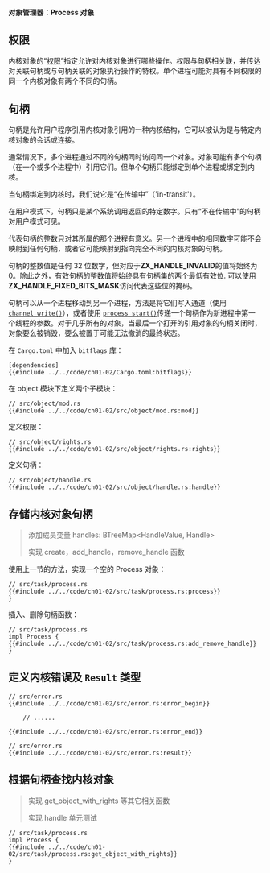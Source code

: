 #### 对象管理器：Process 对象

## 权限

[权限]: https://github.com/zhangpf/fuchsia-docs-zh-CN/blob/master/zircon/docs/rights.md

内核对象的“[权限](https://fuchsia.dev/docs/concepts/kernel/rights)”指定允许对内核对象进行哪些操作。权限与句柄相关联，并传达对关联句柄或与句柄关联的对象执行操作的特权。单个进程可能对具有不同权限的同一个内核对象有两个不同的句柄。

## 句柄

[句柄]: https://github.com/zhangpf/fuchsia-docs-zh-CN/blob/master/zircon/docs/handles.md


句柄是允许用户程序引用内核对象引用的一种内核结构，它可以被认为是与特定内核对象的会话或连接。

通常情况下，多个进程通过不同的句柄同时访问同一个对象。对象可能有多个句柄（在一个或多个进程中）引用它们。但单个句柄只能绑定到单个进程或绑定到内核。

当句柄绑定到内核时，我们说它是“在传输中”（'in-transit'）。

在用户模式下，句柄只是某个系统调用返回的特定数字。只有“不在传输中”的句柄对用户模式可见。

代表句柄的整数只对其所属的那个进程有意义。另一个进程中的相同数字可能不会映射到任何句柄，或者它可能映射到指向完全不同的内核对象的句柄。

句柄的整数值是任何 32 位数字，但对应于**ZX_HANDLE_INVALID**的值将始终为 0。除此之外，有效句柄的整数值将始终具有句柄集的两个最低有效位. 可以使用**ZX_HANDLE_FIXED_BITS_MASK**访问代表这些位的掩码。

句柄可以从一个进程移动到另一个进程，方法是将它们写入通道（使用[`channel_write()`](https://fuchsia.dev/docs/reference/syscalls/channel_write)），或者使用 [`process_start()`](https://fuchsia.dev/docs/reference/syscalls/process_start)传递一个句柄作为新进程中第一个线程的参数。对于几乎所有的对象，当最后一个打开的引用对象的句柄关闭时，对象要么被销毁，要么被置于可能无法撤消的最终状态。



在 `Cargo.toml` 中加入 `bitflags` 库：

```rust,noplaypen
[dependencies]
{{#include ../../code/ch01-02/Cargo.toml:bitflags}}
```

在 object 模块下定义两个子模块：

```rust,noplaypen
// src/object/mod.rs
{{#include ../../code/ch01-02/src/object/mod.rs:mod}}
```

定义权限：

```rust,noplaypen
// src/object/rights.rs
{{#include ../../code/ch01-02/src/object/rights.rs:rights}}
```

定义句柄：

```rust,noplaypen
// src/object/handle.rs
{{#include ../../code/ch01-02/src/object/handle.rs:handle}}
```

## 存储内核对象句柄

> 添加成员变量 handles: BTreeMap<HandleValue, Handle>
>
> 实现 create，add_handle，remove_handle 函数

使用上一节的方法，实现一个空的 Process 对象：

```rust,noplaypen
// src/task/process.rs
{{#include ../../code/ch01-02/src/task/process.rs:process}}
}
```

插入、删除句柄函数：

```rust,noplaypen
// src/task/process.rs
impl Process {
{{#include ../../code/ch01-02/src/task/process.rs:add_remove_handle}}
}
```

## 定义内核错误及 `Result` 类型

```rust,noplaypen
// src/error.rs
{{#include ../../code/ch01-02/src/error.rs:error_begin}}

    // ......

{{#include ../../code/ch01-02/src/error.rs:error_end}}
```

```rust,noplaypen
// src/error.rs
{{#include ../../code/ch01-02/src/error.rs:result}}
```

## 根据句柄查找内核对象

> 实现 get_object_with_rights 等其它相关函数
>
> 实现 handle 单元测试

```rust,noplaypen
// src/task/process.rs
impl Process {
{{#include ../../code/ch01-02/src/task/process.rs:get_object_with_rights}}
}
```
